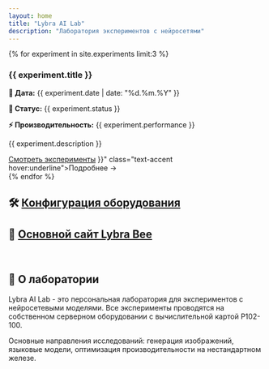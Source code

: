 ```yaml
---
layout: home
title: "Lybra AI Lab"
description: "Лаборатория экспериментов с нейросетями"
---
```


<div class="cards-grid">
{% for experiment in site.experiments limit:3 %}
<div class="card">
    <h3>{{ experiment.title }}</h3>
    <p><strong>📅 Дата:</strong> {{ experiment.date | date: "%d.%m.%Y" }}</p>
    <p><strong>🎯 Статус:</strong> {{ experiment.status }}</p>
    <p><strong>⚡ Производительность:</strong> {{ experiment.performance }}</p>
    <p>{{ experiment.description }}</p>
    <a href="{{ '/experiments/' | relative_url }}" class="btn btn-primary">Смотреть эксперименты</a>
 }}" class="text-accent hover:underline">Подробнее →</a>
</div>
{% endfor %}
</div>

## 🛠️ [Конфигурация оборудования](/hardware.html)

## 🔗 [Основной сайт Lybra Bee](https://lybra-bee.github.io/)

<section id="about" style="margin-top: 4rem;">
    <h2>🧪 О лаборатории</h2>
    <div class="card">
        <p>Lybra AI Lab - это персональная лаборатория для экспериментов с нейросетевыми моделями. Все эксперименты проводятся на собственном серверном оборудовании с вычислительной картой P102-100.</p>
        <p>Основные направления исследований: генерация изображений, языковые модели, оптимизация производительности на нестандартном железе.</p>
    </div>
</section>
